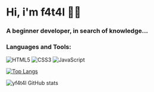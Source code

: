 # Hi, i'm f4t4l 🗿🍷

### A beginner developer, in search of knowledge...

### Languages and Tools:
<section>
    <img src="https://img.shields.io/badge/HTML5-E34F26?style=for-the-badge&logo=html5&logoColor=white" alt="HTML5" />
    <img src="https://img.shields.io/badge/CSS3-1572B6?style=for-the-badge&logo=css3&logoColor=white" alt="CSS3" />
    <img src="https://img.shields.io/badge/JavaScript-F7DF1E?style=for-the-badge&logo=javascript&logoColor=black" alt="JavaScript" />
</section>

[![Top Langs](https://github-readme-stats.vercel.app/api/top-langs/?username=yf4t4l&layout=compact)](https://github.com/yf4t4l/github-readme-stats)

![yf4t4l GitHub stats](https://github-readme-stats.vercel.app/api?username=yf4t4l&show_icons=true&theme=radical)

